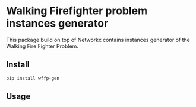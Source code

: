 # Walking Firefighter problem instances generator

This package build on top of Networkx contains instances generator of the Walking Fire Fighter Problem.

## Install
```
pip install wffp-gen
```

## Usage

